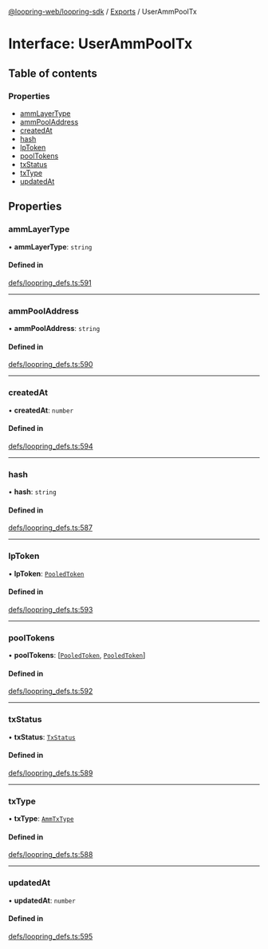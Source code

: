 [@loopring-web/loopring-sdk](../README.md) / [Exports](../modules.md) / UserAmmPoolTx

# Interface: UserAmmPoolTx

## Table of contents

### Properties

- [ammLayerType](UserAmmPoolTx.md#ammlayertype)
- [ammPoolAddress](UserAmmPoolTx.md#ammpooladdress)
- [createdAt](UserAmmPoolTx.md#createdat)
- [hash](UserAmmPoolTx.md#hash)
- [lpToken](UserAmmPoolTx.md#lptoken)
- [poolTokens](UserAmmPoolTx.md#pooltokens)
- [txStatus](UserAmmPoolTx.md#txstatus)
- [txType](UserAmmPoolTx.md#txtype)
- [updatedAt](UserAmmPoolTx.md#updatedat)

## Properties

### ammLayerType

• **ammLayerType**: `string`

#### Defined in

[defs/loopring_defs.ts:591](https://github.com/Loopring/loopring_sdk/blob/9d83b66/src/defs/loopring_defs.ts#L591)

___

### ammPoolAddress

• **ammPoolAddress**: `string`

#### Defined in

[defs/loopring_defs.ts:590](https://github.com/Loopring/loopring_sdk/blob/9d83b66/src/defs/loopring_defs.ts#L590)

___

### createdAt

• **createdAt**: `number`

#### Defined in

[defs/loopring_defs.ts:594](https://github.com/Loopring/loopring_sdk/blob/9d83b66/src/defs/loopring_defs.ts#L594)

___

### hash

• **hash**: `string`

#### Defined in

[defs/loopring_defs.ts:587](https://github.com/Loopring/loopring_sdk/blob/9d83b66/src/defs/loopring_defs.ts#L587)

___

### lpToken

• **lpToken**: [`PooledToken`](PooledToken.md)

#### Defined in

[defs/loopring_defs.ts:593](https://github.com/Loopring/loopring_sdk/blob/9d83b66/src/defs/loopring_defs.ts#L593)

___

### poolTokens

• **poolTokens**: [[`PooledToken`](PooledToken.md), [`PooledToken`](PooledToken.md)]

#### Defined in

[defs/loopring_defs.ts:592](https://github.com/Loopring/loopring_sdk/blob/9d83b66/src/defs/loopring_defs.ts#L592)

___

### txStatus

• **txStatus**: [`TxStatus`](../enums/TxStatus.md)

#### Defined in

[defs/loopring_defs.ts:589](https://github.com/Loopring/loopring_sdk/blob/9d83b66/src/defs/loopring_defs.ts#L589)

___

### txType

• **txType**: [`AmmTxType`](../enums/AmmTxType.md)

#### Defined in

[defs/loopring_defs.ts:588](https://github.com/Loopring/loopring_sdk/blob/9d83b66/src/defs/loopring_defs.ts#L588)

___

### updatedAt

• **updatedAt**: `number`

#### Defined in

[defs/loopring_defs.ts:595](https://github.com/Loopring/loopring_sdk/blob/9d83b66/src/defs/loopring_defs.ts#L595)
